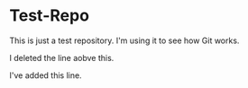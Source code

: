 # Test-Repo
This is just a test repository. I'm using it to see how Git works.


I deleted the line aobve this.

I've added this line.
